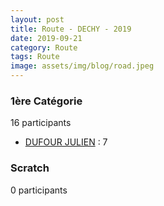 ```yaml
---
layout: post
title: Route - DECHY - 2019
date: 2019-09-21
category: Route
tags: Route
image: assets/img/blog/road.jpeg
---
```


### 1ère Catégorie
16 participants
- [DUFOUR JULIEN](https://teamspecializedlille.github.io/coureurs/dufourjulien) : 7

### Scratch
0 participants
